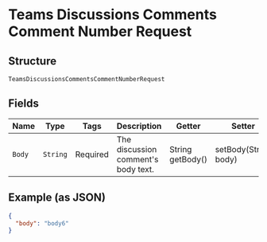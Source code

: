 
# Teams Discussions Comments Comment Number Request

## Structure

`TeamsDiscussionsCommentsCommentNumberRequest`

## Fields

| Name | Type | Tags | Description | Getter | Setter |
|  --- | --- | --- | --- | --- | --- |
| `Body` | `String` | Required | The discussion comment's body text. | String getBody() | setBody(String body) |

## Example (as JSON)

```json
{
  "body": "body6"
}
```

